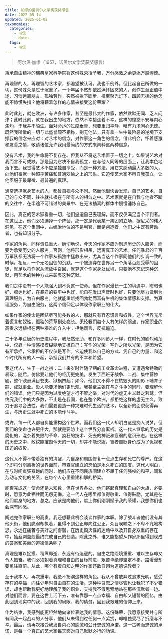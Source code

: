```yaml
---
title: 加缪的诺贝尔文学奖获奖感言
date: 2022-05-14
updated: 2025-01-02
taxonomies:
  categories:
    - 书信
    - Notes
  tags:
    - 书信
---
```


> 阿尔贝·加缪（1957，诺贝尔文学奖获奖感言）

秉承自由精神的瑞典皇家科学院将这份殊荣授予我，万分感激之余更添万般惶愧。

再理智的人，再理智的艺术家，都渴望被认可。我也不例外。但比起自己所做的一切，这份殊荣是过于沉重了。一个年届不惑却依然满怀困惑的人，创作生涯正值中途，习惯远离朋友、孤独劳作，突然被拦下脚步、推至聚光灯下，四顾无援的他怎能不惊慌失措？他将藉着怎样的心情来接受这份荣耀？

此时此刻，就在欧洲，有许多作家，甚至是最伟大的作家，依然默默无闻、乏人问津；此时此刻，就在我出生的地方，依然不幸接连着不幸。这样的惶惑不安与内心焦灼，于我并不陌生。面对命运的过度垂青，想要重归平静，唯有力求问心无愧。既然我所做的一切与此盛誉颇不相称，别无他法，只有拿一生中最险恶的逆境下支撑我的信念来应对：对艺术的信念，对作家这一角色的信念。借此机会，怀着感激和友善之情，敬请诸位允许我用最简约的方式来阐释这两种信念。

没有艺术，我的生命将不复存在。但我从不将这艺术置于一切之上。如果说艺术对我而言不可或缺，那是因为它决不自我孤立，在与他人同等的层面上，让我本色地活下去。我觉得艺术不应是独自享受，而是一种方法，用它来感动最大多数的人，向他们奉献一种超乎苦痛和普通欢愉之上的形象。它迫使艺术家不再自我孤立，让他臣服于最卑微、最普遍的真理。

通常选择献身艺术的人，都曾自视与众不同。然而他很快会发现，自己的艺术、自己的与众不同，往往就扎根在与所有人的相似之中。艺术家就是在自我与他者不断的交往中、在半途不可错过的美景中、在无法抽离的群体中慢慢锤炼自己。

因此，真正的艺术家看重一切，他们逼迫自己去理解，而不仅仅满足当个评判者。在这世上，他们必须选择一个阵营，那一定是代表某一集团的立场，据尼采的伟大洞见，在这个集团中，占统治地位的不是判官，而是创造者，他们之中既有劳动者，也有知识分子。

作家的角色，同样责任重大。确切地说，今天的作家不应为制造历史的人服务，而要为承受历史的人服务。否则，他将形影相吊，远离真正的艺术。任何暴君的千百万军队都无法将一个作家从孤独中拯救出来，尤其当这个作家同他们的步调一致的时候。相反，一个无名囚徒的沉默，一个被遗弃在世界另一个角落百般受辱的囚徒，就足以将作家从流放中召回，就算这个作家身处优境，只要他不忘记这种沉默，用艺术的种种方式来彰表这种沉默。

我们之中没有一个人能强大到不负这一使命。但在作家漫长一生的境遇中，晦暗也好，腾达也好，在暴君的铁牢中也好，能自在发出声音时也好，只要他尽力做到为真理服务，为自由服务，他就能重新找回勃勃而富有生机的集体情感和支撑。为真理服务，为自由服务，这两个信仰足以体现作家职业的伟大。

如果作家的使命是团结尽可能多数的人，那就只有容忍谎言和奴性。这个世界充斥着谎言和奴性，孤独的荒草到处疯长。无论我们每个人有怎样的弱点，作家职业的高贵永远植根在两种艰难的介入中：拒绝谎言，反抗逼迫。

二十多年荒唐的历史进程中，我茫然无助，和许多同龄人一样，在时代的剧烈动荡中，仅靠一种情感模模糊糊地支撑自己：写作的光荣。写作之所以光荣，是因为它有所承担，它承担的不仅仅是写作。它迫使我以自己的方式、凭自己的力量、和这个时代所有的人一起，承担我们共有的不幸和希望。

我这代人，生于一战之初；二十来岁时伴随早期的工业革命进程，又遭遇希特勒的暴政；随后，仿佛要让他们的经历更完美，发生了西班牙战争、二战、集中营惨剧，整个欧洲满目苍夷、狱祸四起；如今，他们又不得不在核毁灭的阴影下哺育子嗣、成就事业。没人能要求他们更乐观。我甚至主张在与之斗争的同时，要理解他们的错误。他们只是因为过度绝望才行不智之举，对时代的虚无主义趋之若鹜。但终究我们中的大多数，不止是在我国，也在整个欧洲，都拒绝这样的虚无主义，致力于追寻合法性。我们需要锻造一种灾难时代生活的艺术，以全新的面貌获得再生，与历史生涯中死亡的本能作斗争。

或许，每一代人都自负能重构这个世界。而我们这一代人却明白这是痴人说梦。但我们的使命也许更伟大，那就是要防止这个世界分崩离析。这一代人继承的历史是腐化的，混杂着失败的革命、疯狂的技术、死去的神祇和疲弱的意识形态。在这样的历史之中，政权能摧毁今天的一切，却并不能说服，智者自贬身价成为了仇视和压迫的奴役。

这代人不得不带着独有的清醒，为自身和周围修复一点点生存和死亡的尊严。在这个即将分崩离析的世界面前，审查官建立的恐怕是永久死亡的国度。这代人明白，在与时间疯狂赛跑的同时，他们应在不同民族间建立不屈于任何强权的和平，调和劳动与文化的关系，在每个人心里重建和解的桥梁。

能否完成这一使命还是未知数，但在世界各处，他们祭起真理和自由的大旗，必要时，愿意为此牺牲而无怨无悔。这一代人在哪里都值得敬重、值得鼓励，尤其是在他们献身的地方。总之，应该是向他们，献上你们刚刚赋予我的荣耀，我想你们也会深有同感。

阐述完作家职业的高贵，我还想藉此机会谈谈作家的本职。除了战斗者他们没有其他头衔，他们脆弱却执着，虽得不到公正却向往公正，众目睽睽之下不卑不亢地构思，永远在痛苦与美好之间徘徊，在历史毁灭性的运动中以及其自身双重的存在中，抽丝剥茧般最终完成自己的创造。除此之外，谁又能指望从作家那里得到现成的答案和美丽的道德信条呢？

真理是难以捉摸、稍纵即逝、永远有待追逐的。自由之路险境重重、难以生存却又令人振奋。我们必须朝着真理和自由的目标前进，艰苦卓绝却坚定不移，路漫漫却要勇往直前。从此，哪个有着自知之明的作家还敢自诩为道德说教者？

至于我本人，再次重申，我绝不扮演这样的角色。我从不曾放弃过追求光明，感受存在的幸福，向往少年时自由自在的生活。这种种贪恋之情尽管也让我犯了不少错误，却也帮助我更好地理解了我的职业，支持我不假思索地站在那些沉默者一边。对他们而言，要在这世上活下去，唯有靠那一点点幸福、自由却又短暂的回忆。由此回到现实中的我，回到我的局限、我的债务，回到我艰难的信仰上来。

作为结束，我感到能更坦然地向诸位表达我的情意。这份殊荣，我愿意接受并与所有同我一起战斗的人分享，他们从未得到过任何一点奖赏，却唯独受尽了折磨与不幸。最后，请再次接受我发自内心的感激和公开忠诚的承诺。这一古老而忠诚的承诺，是每一个真正的艺术家每天面对自己默默必行的功课。

<!-- more -->


